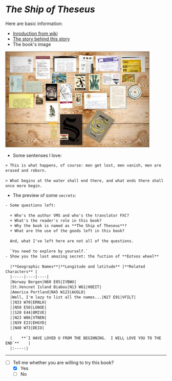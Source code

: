 # *The Ship of Theseus*
Here are basic information:
*    [Inroduction from wiki](https://en.wikipedia.org/wiki/S._(Dorst_novel))
*    [The story behind this story](https://en.wikipedia.org/wiki/Ship_of_Theseus)
*    The book's image 

![s](s.jpg)

*    Some sentenses I love:
   
    > This is what happens, of course: men get lost, men vanish, men are erased and reborn.
    
    > What begins at the water shall end there, and what ends there shall once more begin.
*    The preview of some `secrets`:
     
    - Some questions left:
    
      + Who's the author VMS and who's the translator FXC?
      + What's the reader's role in this book?
      + Why the book is named as **The Ship of Theseus**?
      + What are the use of the goods left in this book?
    
      And, what I've left here are not all of the questions.
    
      `You need to explore by yourself.`
    - Show you the last amazing secret: the fuction of **Eotvos wheel**
       
      |**Geographic Names**|**Longitude and latitude** |**Related Characters** |
      |-----|----|----|
      |Norway Bergen|N60 E05|IYBWU|
      |St.Vencnet Island Biabou|N13 W61|HOEIT|
      |America Portland|N45 W123|AUGLO|
      |Well, I'm lazy to list all the names...|N27 E91|VFILT|
      ||N33 W70|ERNLH|
      ||N50 E50|LONOE|
      ||S20 E44|OMIVE|
      ||N23 W86|VTNEN|
      ||N39 E23|EHGYD|
      ||N40 W73|DEIO|
      
      |    **`I HAVE LOVED U FROM THE BEGINNING.  I WILL LOVE YOU TO THE END`**    |
      |:----:|
* * *


- [ ] Tell me whether you are willing to try this book?
  - [x] Yes
  - [ ] No

